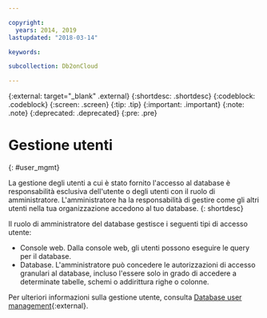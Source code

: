 ```yaml
---

copyright:
  years: 2014, 2019
lastupdated: "2018-03-14"

keywords: 

subcollection: Db2onCloud

---
```


<!-- Attribute definitions --> 
{:external: target="_blank" .external}
{:shortdesc: .shortdesc}
{:codeblock: .codeblock}
{:screen: .screen}
{:tip: .tip}
{:important: .important}
{:note: .note}
{:deprecated: .deprecated}
{:pre: .pre}

# Gestione utenti
{: #user_mgmt}

La gestione degli utenti a cui è stato fornito l'accesso al database è responsabilità esclusiva dell'utente o degli utenti con il ruolo di amministratore. L'amministratore ha la responsabilità di gestire come gli altri utenti nella tua organizzazione accedono al tuo database.
{: shortdesc}

Il ruolo di amministratore del database gestisce i seguenti tipi di accesso utente: 
* Console web. Dalla console web, gli utenti possono eseguire le query per il database.
* Database. L'amministratore può concedere le autorizzazioni di accesso granulari al database, incluso l'essere solo in grado di accedere a determinate tabelle, schemi o addirittura righe o colonne. 

Per ulteriori informazioni sulla gestione utente, consulta [Database user management](https://www.ibm.com/support/knowledgecenter/SSFMBX/com.ibm.swg.im.dashdb.security.doc/doc/user_mgmnt.html){:external}.
